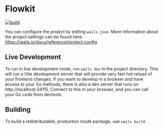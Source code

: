 # Flowkit

[![build](https://github.com/flowline-io/flowkit/actions/workflows/build.yml/badge.svg?branch=master)](https://github.com/flowline-io/flowkit/actions/workflows/build.yml)

You can configure the project by editing `wails.json`. More information about the project settings can be found
here: https://wails.io/docs/reference/project-config
## Live Development

To run in live development mode, run `wails dev` in the project directory. This will run a Vite development
server that will provide very fast hot reload of your frontend changes. If you want to develop in a browser
and have access to your Go methods, there is also a dev server that runs on http://localhost:34115. Connect
to this in your browser, and you can call your Go code from devtools.

## Building

To build a redistributable, production mode package, use `wails build`.
